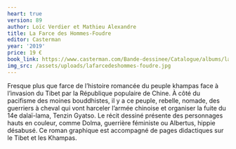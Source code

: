 ```yaml
---
heart: true
version: 89
author: Loïc Verdier et Mathieu Alexandre
title: La Farce des Hommes-Foudre
editor: Casterman
year: '2019'
price: 19 €
book_link: https://www.casterman.com/Bande-dessinee/Catalogue/albums/la-farce-des-hommes-foudre
img_src: /assets/uploads/lafarcedeshommes-foudre.jpg
---
```

Fresque plus que farce de l’histoire romancée du peuple khampas face à l’invasion du Tibet par la République populaire de Chine. À côté du pacifisme des moines bouddhistes, il y a ce peuple, rebelle, nomade, des guerriers à cheval qui vont harceler l’armée chinoise et organiser la fuite du 14e dalaï-lama, Tenzin Gyatso. Le récit dessiné présente des personnages hauts en couleur, comme Dolma, guerrière féministe ou Albertus, hippie désabusé. Ce roman graphique est accompagné de pages didactiques sur le Tibet et les Khampas.
